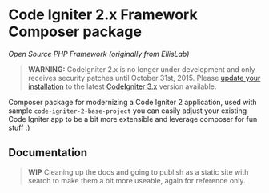 # Code Igniter 2.x Framework Composer package

_Open Source PHP Framework (originally from EllisLab)_

> **WARNING:** CodeIgniter 2.x is no longer under development and only receives security patches until October 31st, 2015. Please [update your installation](https://www.codeigniter.com/userguide3/installation/upgrade_300.html) to the latest [CodeIgniter 3.x](https://github.com/bcit-ci/CodeIgniter) version available.



Composer package for modernizing a Code Igniter 2 application, used with sample `code-igniter-2-base-project` you can easily adjust your existing Code Igniter app to be a bit more extensible and leverage composer for fun stuff :)

## Documentation

> **WIP** Cleaning up the docs and going to publish as a static site with search to make them a bit more useable, again for reference only.
